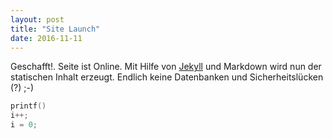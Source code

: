 ```yaml
---
layout: post
title: "Site Launch"
date: 2016-11-11
---
```


Geschafft!. Seite ist Online. Mit Hilfe von [Jekyll](http://jekyllrb.com) und Markdown wird nun der statischen Inhalt erzeugt. Endlich keine Datenbanken und Sicherheitslücken (?) ;-)


```C
printf()
i++;
i = 0;

```
